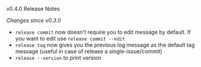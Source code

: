 v0.4.0 Release Notes

*Changes since v0.3.0*

* `release commit` now doesn't require you to edit message by default. If you want to edit use `release commit --edit`
* `release tag` now gives you the previous log message as the default tag message (useful in case of release a single-issue/commit)
* `release --version` to print version
